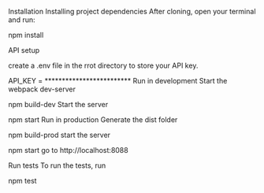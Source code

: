 Installation
Installing project dependencies
After cloning, open your terminal and run:

npm install

API setup

create a .env file in the rrot directory to store your API key.

API_KEY = *************************
Run in development
Start the webpack dev-server

npm build-dev
Start the server

npm start
Run in production
Generate the dist folder

npm build-prod
start the server

npm start
go to http://localhost:8088

Run tests
To run the tests, run

npm test
